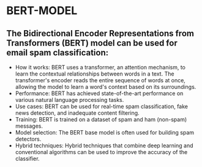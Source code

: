 # BERT-MODEL

## The Bidirectional Encoder Representations from Transformers (BERT) model can be used for email spam classification: 

-   How it works: BERT uses a transformer, an attention mechanism, to learn the contextual relationships between words in a text. The transformer's encoder reads the entire sequence of words at once, allowing the model to learn a word's context based on its surroundings. 
-   Performance: BERT has achieved state-of-the-art performance on various natural language processing tasks. 
-   Use cases: BERT can be used for real-time spam classification, fake news detection, and inadequate content filtering. 
-   Training: BERT is trained on a dataset of spam and ham (non-spam) messages. 
-   Model selection: The BERT base model is often used for building spam detectors. 
-   Hybrid techniques: Hybrid techniques that combine deep learning and conventional algorithms can be used to improve the accuracy of the classifier.
